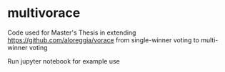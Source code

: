 # multivorace
Code used for Master's Thesis in extending https://github.com/aloreggia/vorace from single-winner voting to multi-winner voting

Run jupyter notebook for example use
